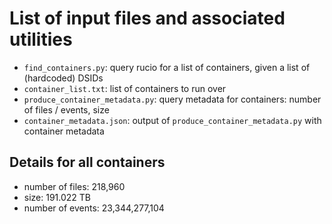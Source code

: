 # List of input files and associated utilities

- `find_containers.py`: query rucio for a list of containers, given a list of (hardcoded) DSIDs
- `container_list.txt`: list of containers to run over
- `produce_container_metadata.py`: query metadata for containers: number of files / events, size
- `container_metadata.json`: output of `produce_container_metadata.py` with container metadata

## Details for all containers

- number of files: 218,960
- size: 191.022 TB
- number of events: 23,344,277,104
